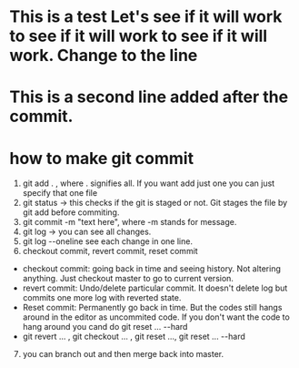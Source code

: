 # This is a test Let's see if it will work to see if it will work to see if it will work. Change to the line
# This is a second line added after the commit.
# how to make git commit
 1. git add . , where . signifies all. If you want add just one you can just specify that one file
 2. git status -> this checks if the git is staged or not. Git stages the file by git add before commiting.
 3. git commit -m "text here", where -m stands for message.
 4. git log -> you can see all changes.
 5. git log --oneline see each change in one line.
 6. checkout commit, revert commit, reset commit
 - checkout commit: going back in time and seeing history. Not altering anything. Just checkout master to go to current version.
 - revert commit: Undo/delete particular commit. It doesn't delete log but commits one more log with reverted state.
 - Reset commit: Permanently go back in time. But the codes still hangs around in the editor as uncommited code.
                 If you don't want the code to hang around you cand do git reset ... --hard
 - git revert ... , git checkout ... , git reset ..., git reset ... --hard
 7. you can branch out and then merge back into master.